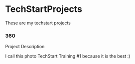 # TechStartProjects
These are my techstart projects
### 360 

<script src='//vizor.io/static/scripts/vizor-360-embed.js' data-vizorurl='//vizor.io/embed/jamesleehopper/techstart-training-1'></script>
Project Description 

I call this photo TechStart Training #1 because it is the best :) 

